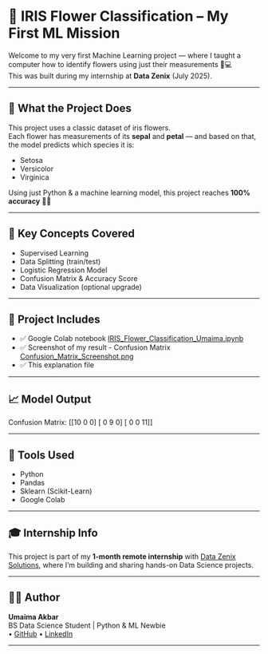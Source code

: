 # 🌸 IRIS Flower Classification – My First ML Mission

Welcome to my very first Machine Learning project — where I taught a computer how to identify flowers using just their measurements 🌼💻  
This was built during my internship at **Data Zenix** (July 2025).

__________________________________

## 🧠 What the Project Does

This project uses a classic dataset of iris flowers.  
Each flower has measurements of its **sepal** and **petal** — and based on that, the model predicts which species it is:
- Setosa
- Versicolor
- Virginica

Using just Python & a machine learning model, this project reaches **100% accuracy** 🎯✨

__________________________________

## 🔎 Key Concepts Covered

- Supervised Learning  
- Data Splitting (train/test)  
- Logistic Regression Model  
- Confusion Matrix & Accuracy Score  
- Data Visualization (optional upgrade)

__________________________________

## 📁 Project Includes

- ✅ Google Colab notebook [IRIS_Flower_Classification_Umaima.ipynb](https://github.com/umaima-akbar/Iris-Flower-Classification-ML/blob/main/IRIS_Flower_Classification_Umaima.ipynb)
- ✅ Screenshot of my result - Confusion Matrix [Confusion_Matrix_Screenshot.png](https://github.com/umaima-akbar/Iris-Flower-Classification-ML/blob/main/Confusion_Matrix_Screenshot.png)
- ✅ This explanation file  

__________________________________

## 📈 Model Output

Confusion Matrix:
[[10 0 0]
[ 0 9 0]
[ 0 0 11]]

__________________________________

## 🧰 Tools Used

- Python  
- Pandas  
- Sklearn (Scikit-Learn)  
- Google Colab  

__________________________________

## 🎓 Internship Info

This project is part of my **1-month remote internship** with [Data Zenix Solutions]([https://www.linkedin.com/company/datazenixsolutions/]), where I’m building and sharing hands-on Data Science projects.

__________________________________

## 👩‍💻 Author

**Umaima Akbar**  
BS Data Science Student | Python & ML Newbie   
• [GitHub](https://github.com/umaima-akbar) 
• [LinkedIn](https://www.linkedin.com/in/umaima-akbar-a70bb1375/)

__________________________________
